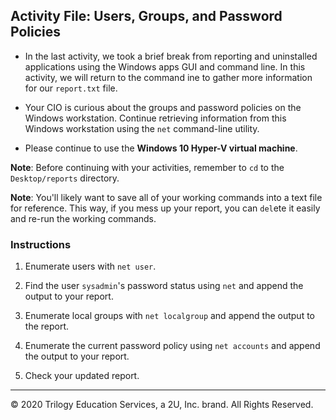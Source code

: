 ## Activity File: Users, Groups, and Password Policies

- In the last activity, we took a brief break from reporting and uninstalled applications using the Windows apps GUI and command line. In this activity, we will return to the command ine to gather more information for our `report.txt` file.

- Your CIO is curious about the groups and password policies on the Windows workstation. Continue retrieving information from this Windows workstation using the `net` command-line utility.

- Please continue to use the **Windows 10 Hyper-V virtual machine**. 

**Note**: Before continuing with your activities, remember to `cd` to the `Desktop/reports` directory.

**Note**: You'll likely want to save all of your working commands into a text file for reference. This way, if you mess up your report, you can `del`ete it easily and re-run the working commands.

### Instructions

1. Enumerate users with `net user`.

2. Find the user `sysadmin`'s password status using `net` and append the output to your report.

3. Enumerate local groups with `net localgroup` and append the output to the report.

4. Enumerate the current password policy using `net accounts` and append the output to your report.

5. Check your updated report.

----

© 2020 Trilogy Education Services, a 2U, Inc. brand. All Rights Reserved.
